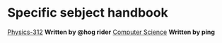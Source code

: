 # Specific sebject handbook 

[Physics-312]() **Written by @hog rider**
[Computer Science]() **Written by ping**
